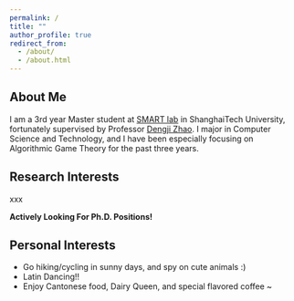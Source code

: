 ```yaml
---
permalink: /
title: ""
author_profile: true
redirect_from: 
  - /about/
  - /about.html
---
```


About Me
------
I am a 3rd year Master student at [SMART lab](https://smart.sist.shanghaitech.edu.cn) in ShanghaiTech University, fortunately supervised by Professor [Dengji Zhao](http://dengji-zhao.net). I major in Computer Science and Technology, and I have been especially focusing on Algorithmic Game Theory for the past three years.

Research Interests
------
xxx

**Actively Looking For Ph.D. Positions!**


Personal Interests
------
* Go hiking/cycling in sunny days, and spy on cute animals :)
* Latin Dancing!!
* Enjoy Cantonese food, Dairy Queen, and special flavored coffee ~



